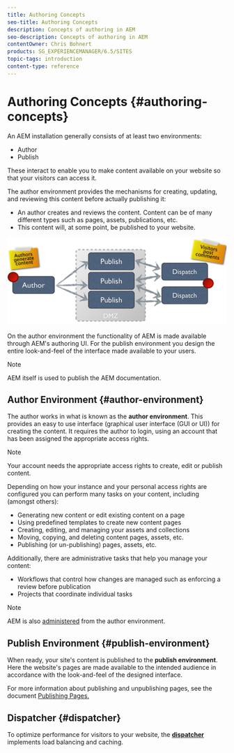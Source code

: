 ```yaml
---
title: Authoring Concepts
seo-title: Authoring Concepts
description: Concepts of authoring in AEM
seo-description: Concepts of authoring in AEM
contentOwner: Chris Bohnert
products: SG_EXPERIENCEMANAGER/6.5/SITES
topic-tags: introduction
content-type: reference
---
```


# Authoring Concepts {#authoring-concepts}

An AEM installation generally consists of at least two environments:

* Author
* Publish

These interact to enable you to make content available on your website so that your visitors can access it.

The author environment provides the mechanisms for creating, updating, and reviewing this content before actually publishing it:

* An author creates and reviews the content. Content can be of many different types such as pages, assets, publications, etc.
* This content will, at some point, be published to your website.

![Diagram of author, publisher, and dispatchers](/help/sites-cloud/authoring/assets/author-publish.png)

On the author environment the functionality of AEM is made available through AEM's authoring UI. For the publish environment you design the entire look-and-feel of the interface made available to your users.

>[!NOTE]
>
>AEM itself is used to publish the AEM documentation.

## Author Environment {#author-environment}

The author works in what is known as the **author environment**. This provides an easy to use interface (graphical user interface (GUI or UI)) for creating the content. It requires the author to login, using an account that has been assigned the appropriate access rights.

>[!NOTE]
>
>Your account needs the appropriate access rights to create, edit or publish content.

Depending on how your instance and your personal access rights are configured you can perform many tasks on your content, including (amongst others):

* Generating new content or edit existing content on a page
* Using predefined templates to create new content pages
* Creating, editing, and managing your assets and collections
* Moving, copying, and deleting content pages, assets, etc.
* Publishing (or un-publishing) pages, assets, etc.

Additionally, there are administrative tasks that help you manage your content:

* Workflows that control how changes are managed such as enforcing a review before publication
* Projects that coordinate individual tasks

>[!NOTE]
>
>AEM is also [administered](/help/sites-cloud/administering/home.md) from the author environment.

## Publish Environment {#publish-environment}

When ready, your site's content is published to the **publish environment**. Here the website's pages are made available to the intended audience in accordance with the look-and-feel of the designed interface.

For more information about publishing and unpublishing pages, see the document [Publishing Pages.](/help/sites-cloud/authoring/fundamentals/publishing-pages.md)

## Dispatcher {#dispatcher}

To optimize performance for visitors to your website, the **[dispatcher](/help/implementing/dispatcher/overview.md)** implements load balancing and caching.
